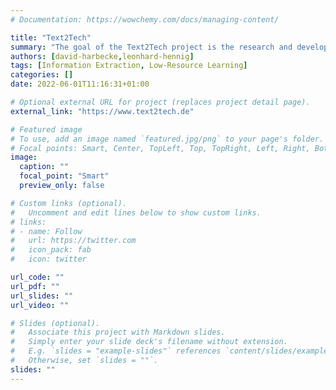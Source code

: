 ```yaml
---
# Documentation: https://wowchemy.com/docs/managing-content/

title: "Text2Tech"
summary: "The goal of the Text2Tech project is the research and development of automated methods for information extraction from unstructured text sources in order to be able to provide companies with decision-relevant knowledge about technological developments quickly and efficiently. AI-based methods for information extraction (IE) already make it possible to extract selected information, e.g. B. to people, companies and places automatically from text sources. In the Text2Tech project, such approaches are to be further developed in order to extract machine-readable knowledge about technologies, technology categories, companies and their relationships with each other from German and English-language, domain-specific text sources, using the example of the automotive industry. The most important research goals are the modeling and filling of domain-specific knowledge graphs (Knowledge Base Population), the development of methods for cross-lingual proper name recognition and linking (Named Entity Recognition or Entity Linking), relation extraction (Relation Extraction), as well as the development of Model compression methods so that models run efficiently even on small hardware."
authors: [david-harbecke,leonhard-hennig]
tags: [Information Extraction, Low-Resource Learning]
categories: []
date: 2022-06-01T11:16:31+01:00

# Optional external URL for project (replaces project detail page).
external_link: "https://www.text2tech.de"

# Featured image
# To use, add an image named `featured.jpg/png` to your page's folder.
# Focal points: Smart, Center, TopLeft, Top, TopRight, Left, Right, BottomLeft, Bottom, BottomRight.
image:
  caption: ""
  focal_point: "Smart"
  preview_only: false

# Custom links (optional).
#   Uncomment and edit lines below to show custom links.
# links:
# - name: Follow
#   url: https://twitter.com
#   icon_pack: fab
#   icon: twitter

url_code: ""
url_pdf: ""
url_slides: ""
url_video: ""

# Slides (optional).
#   Associate this project with Markdown slides.
#   Simply enter your slide deck's filename without extension.
#   E.g. `slides = "example-slides"` references `content/slides/example-slides.md`.
#   Otherwise, set `slides = ""`.
slides: ""
---
```

